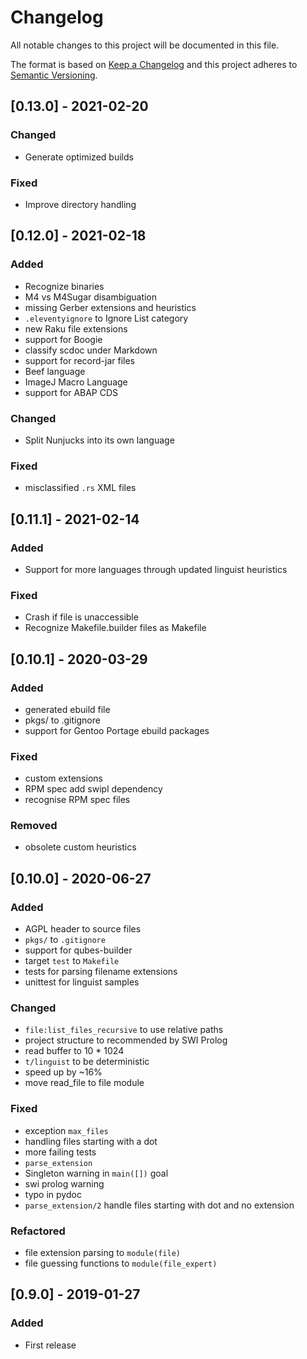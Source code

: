 # Changelog

All notable changes to this project will be documented in this file.

The format is based on [Keep a Changelog](http://keepachangelog.com/en/1.0.0/)
and this project adheres to [Semantic Versioning](http://semver.org/spec/v2.0.0.html).

## [0.13.0] - 2021-02-20

### Changed

- Generate optimized builds

### Fixed

- Improve directory handling

## [0.12.0] - 2021-02-18

### Added

- Recognize binaries
- M4 vs M4Sugar disambiguation
- missing Gerber extensions and heuristics
- `.eleventyignore` to Ignore List category
- new Raku file extensions
- support for Boogie
- classify scdoc under Markdown
- support for record-jar files
- Beef language
- ImageJ Macro Language
- support for ABAP CDS

### Changed

- Split Nunjucks into its own language

### Fixed

- misclassified `.rs` XML files

## [0.11.1] - 2021-02-14

### Added

- Support for more languages through updated linguist heuristics

### Fixed

- Crash if file is unaccessible
- Recognize Makefile.builder files as Makefile

## [0.10.1] - 2020-03-29

### Added

- generated ebuild file
- pkgs/ to .gitignore
- support for Gentoo Portage ebuild packages

### Fixed

- custom extensions
- RPM spec add swipl dependency
- recognise RPM spec files

### Removed

- obsolete custom heuristics

## [0.10.0] - 2020-06-27

### Added

- AGPL header to source files
- `pkgs/` to `.gitignore`
- support for qubes-builder
- target `test` to `Makefile`
- tests for parsing filename extensions
- unittest for linguist samples

### Changed

- `file:list_files_recursive` to use relative paths
- project structure to recommended by SWI Prolog
- read buffer to 10 * 1024
- `t/linguist` to be deterministic
- speed up by ~16%
- move read_file to file module

### Fixed

- exception `max_files`
- handling files starting with a dot
- more failing tests
- `parse_extension`
- Singleton warning in `main([])` goal
- swi prolog warning
- typo in pydoc
- `parse_extension/2` handle files starting with dot and no extension

### Refactored

- file extension parsing to `module(file)`
- file guessing functions to `module(file_expert)`

## [0.9.0] - 2019-01-27

### Added

- First release
